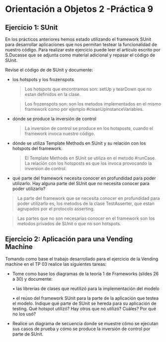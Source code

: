 Orientación a Objetos 2 -Práctica 9
====================================

Ejercicio 1: SUnit
------------------

En los prácticos anteriores hemos estado utilizando el framework SUnit para
desarrollar aplicaciones que nos permitan testear la funcionalidad de nuestro
código. Para realizar este ejercicio puede leer el artículo escrito por
S.Ducasse que se adjunta como material adicional y repasar el código de SUnit.

Revise el código de de SUnit y documente:

  - los hotspots y los frozenspots

    > Los hotspots que encontramos son: setUp y tearDown que no estan definidos
    > en la clase.

    > Los frozenspots son: son los metodos implementados en el mismo framework
    > como por ejemplo #cleanUpInstanceVariables.

  - dónde se produce la inversión de control

    > La inversion de control se produce en los hotsposts, cuando el framework
    > invoca nuestro código.

  - dónde se utiliza Template Methods en SUnit y su relación con los hotspots del framework.

    > El Template Methods en SUnit se utiliza en el metodo #runCase.  La
    > relación con los hotsposts es que los invoca provocando la inversion de
    > control.

  - qué parte del framework necesita conocer en profundidad para poder
      utilizarlo. Hay alguna parte del SUnit que no necesita conocer para poder
      utilizarlo?

  > La parte del framework que se necesita conocer en profundidad para poder
  > utilizarlo es, los metodos de la clase TestAsserter, que estan agrupados
  > por el protocolo asserting.

  > Las partes que no son necesarias conocer en el framework son los metodos
  > privados de SUnit o que no son hotspots.


Ejercicio 2: Aplicación para una Vending Machine
------------------------------------------------


Tomando como base el trabajo desarrollado para el ejercicio de la Vending
machine en el TP 03 realice las siguientes tareas:

  - Tome como base los diagramas de la teoría 1 de Frameworks (slides 26 a 30)
      y documente:

    • las librerías de clases que reutilizó para la implementación del modelo

    • el reúso del framework SUnit para la parte de la aplicación que testea el
    modelo. Indique qué parte de SUnit se hereda para su aplicación de testing.
    Qué hotspot utilizó? Hay otros que no utilizó? Cuáles? Por qué no los usó?


  - Realice un diagrama de secuencia donde se muestre cómo se ejecutan sus
      casos de prueba y cómo se produce la inversión de control por parte de
      SUnit.
